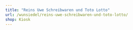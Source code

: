 ```yaml
---
title: "Reins Uwe Schreibwaren und Toto Lotto"
url: /wunsiedel/reins-uwe-schreibwaren-und-toto-lotto/
shop: Kiosk
---
```

